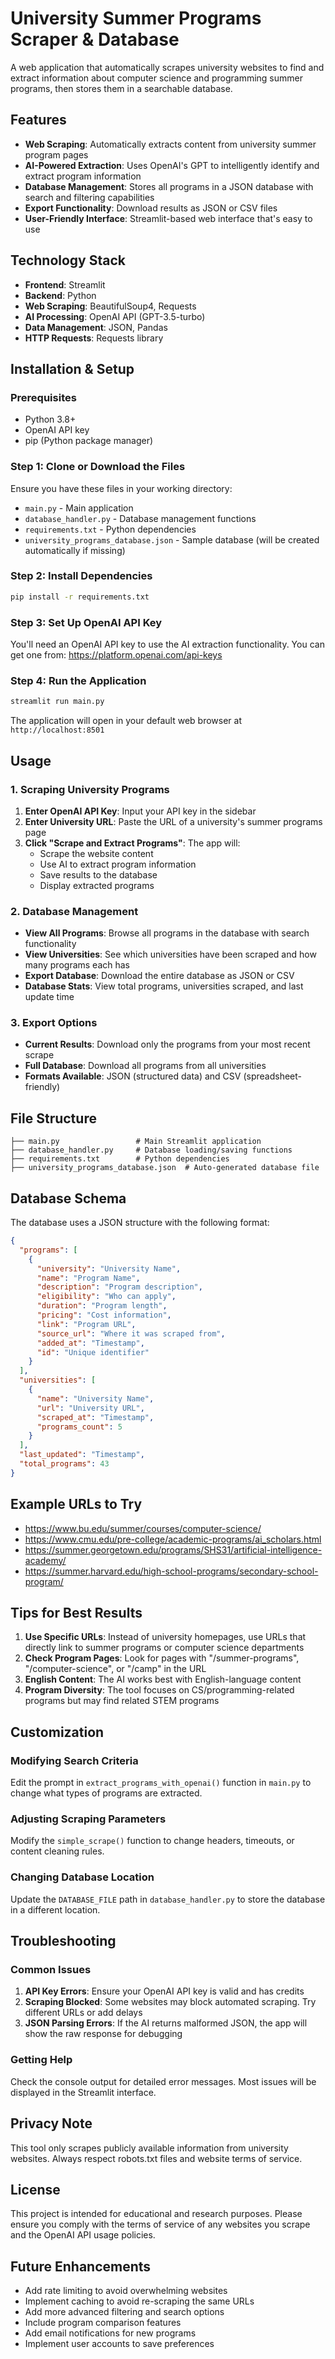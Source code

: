 # University Summer Programs Scraper & Database

A web application that automatically scrapes university websites to find and extract information about computer science and programming summer programs, then stores them in a searchable database.

## Features

- **Web Scraping**: Automatically extracts content from university summer program pages
- **AI-Powered Extraction**: Uses OpenAI's GPT to intelligently identify and extract program information
- **Database Management**: Stores all programs in a JSON database with search and filtering capabilities
- **Export Functionality**: Download results as JSON or CSV files
- **User-Friendly Interface**: Streamlit-based web interface that's easy to use

## Technology Stack

- **Frontend**: Streamlit
- **Backend**: Python
- **Web Scraping**: BeautifulSoup4, Requests
- **AI Processing**: OpenAI API (GPT-3.5-turbo)
- **Data Management**: JSON, Pandas
- **HTTP Requests**: Requests library

## Installation & Setup

### Prerequisites

- Python 3.8+
- OpenAI API key
- pip (Python package manager)

### Step 1: Clone or Download the Files

Ensure you have these files in your working directory:
- `main.py` - Main application
- `database_handler.py` - Database management functions
- `requirements.txt` - Python dependencies
- `university_programs_database.json` - Sample database (will be created automatically if missing)

### Step 2: Install Dependencies

```bash
pip install -r requirements.txt
```

### Step 3: Set Up OpenAI API Key

You'll need an OpenAI API key to use the AI extraction functionality. You can get one from: https://platform.openai.com/api-keys

### Step 4: Run the Application

```bash
streamlit run main.py
```

The application will open in your default web browser at `http://localhost:8501`

## Usage

### 1. Scraping University Programs

1. **Enter OpenAI API Key**: Input your API key in the sidebar
2. **Enter University URL**: Paste the URL of a university's summer programs page
3. **Click "Scrape and Extract Programs"**: The app will:
   - Scrape the website content
   - Use AI to extract program information
   - Save results to the database
   - Display extracted programs

### 2. Database Management

- **View All Programs**: Browse all programs in the database with search functionality
- **View Universities**: See which universities have been scraped and how many programs each has
- **Export Database**: Download the entire database as JSON or CSV
- **Database Stats**: View total programs, universities scraped, and last update time

### 3. Export Options

- **Current Results**: Download only the programs from your most recent scrape
- **Full Database**: Download all programs from all universities
- **Formats Available**: JSON (structured data) and CSV (spreadsheet-friendly)

## File Structure

```
├── main.py                 # Main Streamlit application
├── database_handler.py     # Database loading/saving functions
├── requirements.txt        # Python dependencies
├── university_programs_database.json  # Auto-generated database file
```

## Database Schema

The database uses a JSON structure with the following format:

```json
{
  "programs": [
    {
      "university": "University Name",
      "name": "Program Name",
      "description": "Program description",
      "eligibility": "Who can apply",
      "duration": "Program length",
      "pricing": "Cost information",
      "link": "Program URL",
      "source_url": "Where it was scraped from",
      "added_at": "Timestamp",
      "id": "Unique identifier"
    }
  ],
  "universities": [
    {
      "name": "University Name",
      "url": "University URL",
      "scraped_at": "Timestamp",
      "programs_count": 5
    }
  ],
  "last_updated": "Timestamp",
  "total_programs": 43
}
```

## Example URLs to Try

- https://www.bu.edu/summer/courses/computer-science/
- https://www.cmu.edu/pre-college/academic-programs/ai_scholars.html
- https://summer.georgetown.edu/programs/SHS31/artificial-intelligence-academy/
- https://summer.harvard.edu/high-school-programs/secondary-school-program/

## Tips for Best Results

1. **Use Specific URLs**: Instead of university homepages, use URLs that directly link to summer programs or computer science departments
2. **Check Program Pages**: Look for pages with "/summer-programs", "/computer-science", or "/camp" in the URL
3. **English Content**: The AI works best with English-language content
4. **Program Diversity**: The tool focuses on CS/programming-related programs but may find related STEM programs

## Customization

### Modifying Search Criteria

Edit the prompt in `extract_programs_with_openai()` function in `main.py` to change what types of programs are extracted.

### Adjusting Scraping Parameters

Modify the `simple_scrape()` function to change headers, timeouts, or content cleaning rules.

### Changing Database Location

Update the `DATABASE_FILE` path in `database_handler.py` to store the database in a different location.

## Troubleshooting

### Common Issues

1. **API Key Errors**: Ensure your OpenAI API key is valid and has credits
2. **Scraping Blocked**: Some websites may block automated scraping. Try different URLs or add delays
3. **JSON Parsing Errors**: If the AI returns malformed JSON, the app will show the raw response for debugging

### Getting Help

Check the console output for detailed error messages. Most issues will be displayed in the Streamlit interface.

## Privacy Note

This tool only scrapes publicly available information from university websites. Always respect robots.txt files and website terms of service.

## License

This project is intended for educational and research purposes. Please ensure you comply with the terms of service of any websites you scrape and the OpenAI API usage policies.

## Future Enhancements

- Add rate limiting to avoid overwhelming websites
- Implement caching to avoid re-scraping the same URLs
- Add more advanced filtering and search options
- Include program comparison features
- Add email notifications for new programs
- Implement user accounts to save preferences
